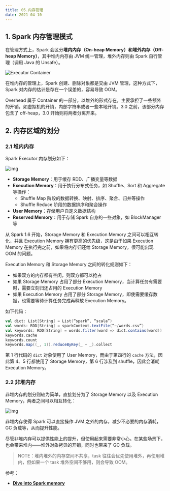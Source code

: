 ```yaml
---
title: 05.内存管理
date: 2021-04-10
---
```


## 1. Spark 内存管理模式

在管理方式上，Spark 会区分**堆内内存（On-heap Memory）**和**堆外内存（Off-heap Memory）**，其中堆内内存由 JVM 统一管理，堆外内存则由 Spark 自行管理（调用 Java 的 Unsafe）。

![Executor Container](https://iamluminousmen-media.s3.amazonaws.com/media/dive-into-spark-memory/dive-into-spark-memory-10.jpg)

在堆内存的管理上，Spark 创建、删除对象都是交由 JVM 管理，这种方式下，Spark 对内存的估计是存在一个误差的，容易导致 OOM。

Overhead 属于 Container 的一部分，以堆外的形式存在，主要承担了一些额外的开销，如虚拟机的开销，内部字符串或者一些本地开销。3.0 之前，该部分内存包含了 off-heap，3.0 开始则将两者分离开来。

## 2. 内存区域的划分

### 2.1 堆内内存

Spark Executor 内存划分如下：

![img](https://www.tutorialdocs.com/upload/2018/08/spark-memory-01.svg)

- **Storage Memory**：用于缓存 RDD、广播变量等数据
- **Execution Memory**：用于执行分布式任务，如 Shuffle、Sort 和 Aggregate 等操作：
  - Shuffle Map 阶段的数据转换、映射、排序、聚合、归并等操作
  - Shuffle Reduce 阶段的数据排序和聚合操作
- **User Memory**：存储用户自定义数据结构
- **Reserved Memory**：用于存储 Spark 自身的一些对象，如 BlockManager 等

从 Spark 1.6 开始，Storage Memory 和 Execution Memory 之间可以相互转化，并且 Execution Memory 拥有更高的优先级，这是由于如果 Execution Memory 在执行完之前，如果将内存归还给 Storage Memory，很可能出现 OOM 的问题。

Execution Memory 和 Storage Memory 之间的转化规则如下：

- 如果双方的内存都有空闲，则双方都可以抢占
- 如果 Storage Memory 占用了部分 Execution Memory，当计算任务有需要时，需要立刻归还占用的 Execution Memory
- 如果 Execution Memory 占用了部分 Storage Memory，即使需要缓存数据，也需要等待计算任务完成再释放 Execution Memory。

如下代码：

```scala
val dict: List[String] = List(“spark”, “scala”)
val words: RDD[String] = sparkContext.textFile(“~/words.csv”)
val keywords: RDD[String] = words.filter(word => dict.contains(word))
keywords.cache
keywords.count
keywords.map((_, 1)).reduceByKey(_ + _).collect
```

第 1 行代码的 `dict` 对象使用了 User Memory，而由于第四行的 `cache` 方法，因此第 4、5 行都使用了 Storage Memory，第 6 行涉及到 shuffle，因此会消耗 Execution Memory。

### 2.2 非堆内存

非堆内存的划分则较为简单，直接划分为了 Storage Memory 以及 Execution Memory，两者之间可以相互转化：

![img](https://www.tutorialdocs.com/upload/2018/08/spark-memory-02.svg)

非堆内存使得 Spark 可以直接操作 JVM 之外的内存，减少不必要的内存消耗，GC 负载等，从而提升性能。

尽管非堆内存可以提供性能上的提升，但使用起来需要非常小心。在某些场景下，也会带来堆内——堆外对象拷贝的开销，同时也带来了 GC 负载。

> NOTE：堆内堆外的内存空间不共享，task 往往会优先使用堆外，再使用堆内，但如果一个 task 堆外空间不够用，则会导致 OOM。



参考：

- [**Dive into Spark memory**](https://luminousmen.com/post/dive-into-spark-memory)